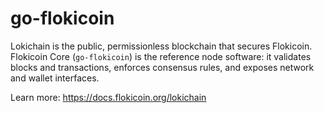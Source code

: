 # go-flokicoin

Lokichain is the public, permissionless blockchain that secures Flokicoin. Flokicoin Core (`go-flokicoin`) is the reference node software: it validates blocks and transactions, enforces consensus rules, and exposes network and wallet interfaces.

Learn more: https://docs.flokicoin.org/lokichain
